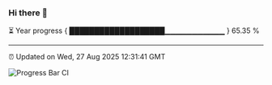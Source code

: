 ### Hi there 👋

⏳ Year progress { ███████████████████▁▁▁▁▁▁▁▁▁▁▁ } 65.35 %

---

⏰ Updated on Wed, 27 Aug 2025 12:31:41 GMT

![Progress Bar CI](https://github.com/liununu/liununu/workflows/Progress%20Bar%20CI/badge.svg)
